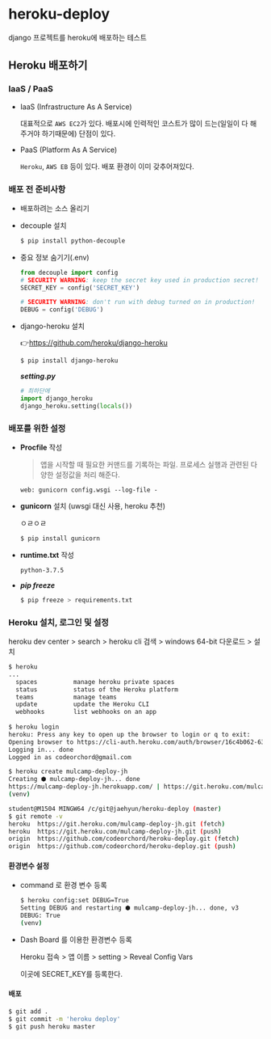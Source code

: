 # heroku-deploy
django 프로젝트를 heroku에 배포하는 테스트

## Heroku 배포하기

### IaaS / PaaS

- IaaS (Infrastructure As A Service)

  대표적으로 `AWS EC2`가 있다. 배포시에 인력적인 코스트가 많이 드는(일일이 다 해 주거야 하기때문에) 단점이 있다.

- PaaS (Platform As A Service)

  `Heroku`, `AWS EB` 등이 있다. 배포 환경이 이미 갖추어져있다.

### 배포 전 준비사항

- 배포하려는 소스 올리기

- decouple 설치

  ```bash
  $ pip install python-decouple
  ```

- 중요 정보 숨기기(.env)

  ```python
  from decouple import config
  # SECURITY WARNING: keep the secret key used in production secret!
  SECRET_KEY = config('SECRET_KEY')
  
  # SECURITY WARNING: don't run with debug turned on in production!
  DEBUG = config('DEBUG')
  ```

- django-heroku 설치

  :point_right:https://github.com/heroku/django-heroku

  ```bash
  $ pip install django-heroku
  ```

  ***setting.py***

  ```python
  # 최하단에
  import django_heroku
  django_heroku.setting(locals())
  ```

### 배포를 위한 설정

- **Procfile** 작성

  > 앱을 시작할 때 필요한 커맨드를 기록하는 파일. 프로세스 실행과 관련된 다양한 설정값을 처리 해준다.

  ```
  web: gunicorn config.wsgi --log-file -
  ```

- **gunicorn** 설치 (uwsgi 대신 사용, heroku 추천)

  ㅇㄹㅇㄹ

  ```bash
  $ pip install gunicorn
  ```

- **runtime.txt** 작성

  ```
  python-3.7.5
  
  ```

- ***pip freeze***

  ```bash
  $ pip freeze > requirements.txt
  ```

### Heroku 설치, 로그인 및 설정

heroku dev center > search > heroku cli 검색 > windows 64-bit 다운로드 > 설치

```bash
$ heroku
...
  spaces          manage heroku private spaces
  status          status of the Heroku platform
  teams           manage teams
  update          update the Heroku CLI
  webhooks        list webhooks on an app
  
$ heroku login
heroku: Press any key to open up the browser to login or q to exit: 
Opening browser to https://cli-auth.heroku.com/auth/browser/16c4b062-6336-4f91-8398-4102eac3d6ca
Logging in... done
Logged in as codeorchord@gmail.com

$ heroku create mulcamp-deploy-jh
Creating ⬢ mulcamp-deploy-jh... done
https://mulcamp-deploy-jh.herokuapp.com/ | https://git.heroku.com/mulcamp-deploy-jh.git
(venv)

student@M1504 MINGW64 /c/git@jaehyun/heroku-deploy (master)
$ git remote -v
heroku  https://git.heroku.com/mulcamp-deploy-jh.git (fetch)
heroku  https://git.heroku.com/mulcamp-deploy-jh.git (push)
origin  https://github.com/codeorchord/heroku-deploy.git (fetch)
origin  https://github.com/codeorchord/heroku-deploy.git (push)


```

#### 환경변수 설정

- command 로 환경 변수 등록

  ```bash
  $ heroku config:set DEBUG=True
  Setting DEBUG and restarting ⬢ mulcamp-deploy-jh... done, v3
  DEBUG: True
  (venv) 
  ```

- Dash Board 를 이용한 환경변수 등록

  Heroku 접속 > 앱 이름 > setting > Reveal Config Vars 

  이곳에 SECRET_KEY를 등록한다.

#### 배포

```bash
$ git add .
$ git commit -m 'heroku deploy'
$ git push heroku master

```





